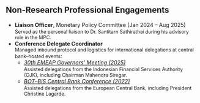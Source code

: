 ## Non-Research Professional Engagements

- **Liaison Officer**, Monetary Policy Committee (Jan 2024 – Aug 2025)
<span style="font-size: 90%;">Served as the personal liaison to Dr. Santitarn Sathirathai during his advisory role in the MPC.</span>
- **Conference Delegate Coordinator**  
  <span style="font-size: 90%;">Managed inbound protocol and logistics for international delegations at central bank–hosted events</span>:
  - [*30th EMEAP Governors' Meeting (2025)*](https://www.bot.or.th/en/news-and-media/news/news-20250722.html)<br> 
    <span style="font-size: 90%;">Assisted delegations from the Indonesian Financial Services Authority (OJK), including Chairman Mahendra Siregar.</span>
  - [*BOT–BIS Central Bank Conference (2022)*](https://www.bis.org/events/bot-80th-anniversary-conference.htm)<br>
    <span style="font-size: 90%;">Assisted delegations from the European Central Bank, including President Christine Lagarde.</span>

